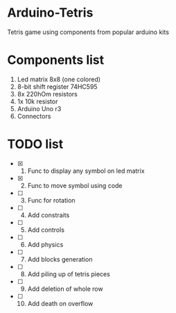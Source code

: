 # Arduino-Tetris
 Tetris game using components from popular arduino kits

# Components list
1) Led matrix 8x8 (one colored)
2) 8-bit shift register 74HC595
3) 8x 220hOm resistors
4) 1x 10k resistor 
5) Arduino Uno r3
6) Connectors

# TODO list
- [x] 1. Func to display any symbol on led matrix
- [x] 2. Func to move symbol using code
- [ ] 3. Func for rotation
- [ ] 4. Add constraits
- [ ] 5. Add controls
- [ ] 6. Add physics
- [ ] 7. Add blocks generation
- [ ] 8. Add piling up of tetris pieces
- [ ] 9. Add deletion of whole row
- [ ] 10. Add death on overflow
